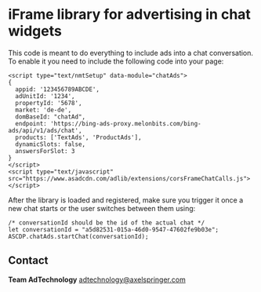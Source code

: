 # iFrame library for advertising in chat widgets

This code is meant to do everything to include ads into a chat conversation. To enable it you need to include the following code into your page:

```
<script type="text/nmtSetup" data-module="chatAds">
{
  appid: '123456789ABCDE',
  adUnitId: '1234',
  propertyId: '5678',
  market: 'de-de',
  domBaseId: "chatAd",
  endpoint: 'https://bing-ads-proxy.melonbits.com/bing-ads/api/v1/ads/chat',
  products: ['TextAds', 'ProductAds'],
  dynamicSlots: false,
  answersForSlot: 3
}
</script>
<script type="text/javascript" src="https://www.asadcdn.com/adlib/extensions/corsFrameChatCalls.js"></script>
```

After the library is loaded and registered, make sure you trigger it once a new chat starts or the user switches between them using:

```
/* conversationId should be the id of the actual chat */
let conversationId = "a5d82531-015a-46d0-9547-47602fe9b03e";
ASCDP.chatAds.startChat(conversationId);
```

## Contact

__Team AdTechnology__
  [adtechnology@axelspringer.com](mailto:adtechnology@axelspringer.com)

